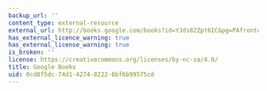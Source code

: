 ```yaml
---
backup_url: ''
content_type: external-resource
external_url: http://books.google.com/books?id=YJds82Zpt6IC&pg=PAfrontcover
has_external_licence_warning: true
has_external_license_warning: true
is_broken: ''
license: https://creativecommons.org/licenses/by-nc-sa/4.0/
title: Google Books
uid: 0cd8f5dc-74d1-4274-8222-6bf6b99575cd
---
```

